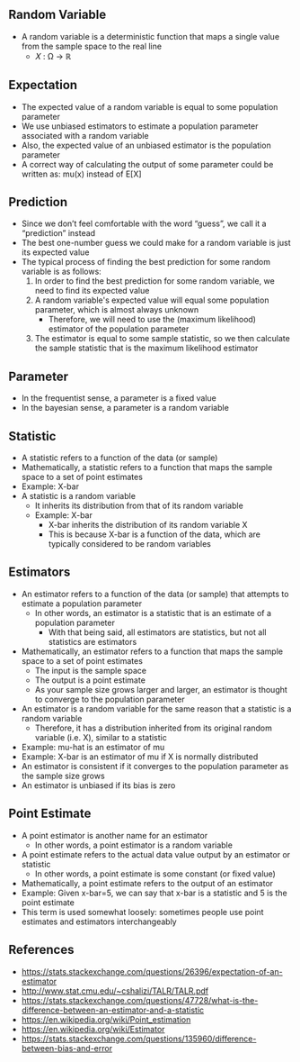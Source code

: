 ## Random Variable
- A random variable is a deterministic function that maps a single value from the sample space to the real line
	- 𝑋 : Ω → ℝ

## Expectation
- The expected value of a random variable is equal to some population parameter
- We use unbiased estimators to estimate a population parameter associated with a random variable
- Also, the expected value of an unbiased estimator is the population parameter
- A correct way of calculating the output of some parameter could be written as: mu(x) instead of E[X]

## Prediction
- Since we don’t feel comfortable with the word “guess”, we call it a “prediction” instead
- The best one-number guess we could make for a random variable is just its expected value
- The typical process of finding the best prediction for some random variable is as follows:
	1. In order to find the best prediction for some random variable, we need to find its expected value
	2. A random variable's expected value will equal some population parameter, which is almost always unknown
		- Therefore, we will need to use the (maximum likelihood) estimator of the population parameter 
	3. The estimator is equal to some sample statistic, so we then calculate the sample statistic that is the maximum likelihood estimator

## Parameter
- In the frequentist sense, a parameter is a fixed value
- In the bayesian sense, a parameter is a random variable

## Statistic
- A statistic refers to a function of the data (or sample)
- Mathematically, a statistic refers to a function that maps the sample space to a set of point estimates
- Example: X-bar	
- A statistic is a random variable
	- It inherits its distribution from that of its random variable
	- Example: X-bar
		- X-bar inherits the distribution of its random variable X
		- This is because X-bar is a function of the data, which are typically considered to be random variables

## Estimators
- An estimator refers to a function of the data (or sample) that attempts to estimate a population parameter
	- In other words, an estimator is a statistic that is an estimate of a population parameter
		- With that being said, all estimators are statistics, but not all statistics are estimators
- Mathematically, an estimator refers to a function that maps the sample space to a set of point estimates
	- The input is the sample space
	- The output is a point estimate
	- As your sample size grows larger and larger, an estimator is thought to converge to the population parameter
- An estimator is a random variable for the same reason that a statistic is a random variable
	- Therefore, it has a distribution inherited from its original random variable (i.e. X), similar to a statistic
- Example: mu-hat is an estimator of mu
- Example: X-bar is an estimator of mu if X is normally distributed
- An estimator is consistent if it converges to the population parameter as the sample size grows
- An estimator is unbiased if its bias is zero 

## Point Estimate
- A point estimator is another name for an estimator
	- In other words, a point estimator is a random variable
- A point estimate refers to the actual data value output by an estimator or statistic
	- In other words, a point estimate is some constant (or fixed value)
- Mathematically, a point estimate refers to the output of an estimator
- Example: Given x-bar=5, we can say that x-bar is a statistic and 5 is the point estimate
- This term is used somewhat loosely: sometimes people use point estimates and estimators interchangeably

## References
- https://stats.stackexchange.com/questions/26396/expectation-of-an-estimator
- http://www.stat.cmu.edu/~cshalizi/TALR/TALR.pdf
- https://stats.stackexchange.com/questions/47728/what-is-the-difference-between-an-estimator-and-a-statistic
- https://en.wikipedia.org/wiki/Point_estimation
- https://en.wikipedia.org/wiki/Estimator
- https://stats.stackexchange.com/questions/135960/difference-between-bias-and-error
